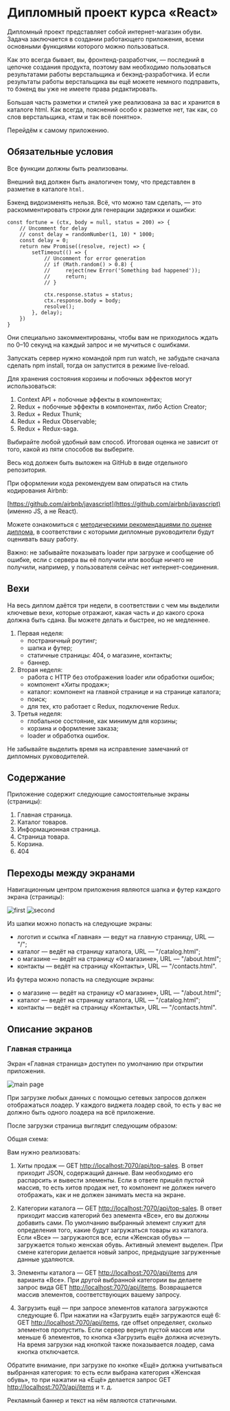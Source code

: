 # Дипломный проект курса «React»

Дипломный проект представляет собой интернет-магазин обуви. Задача заключается в создании работающего приложения, всеми основными функциями которого можно пользоваться.

Как это всегда бывает, вы, фронтенд-разработчик, — последний в цепочке создания продукта, поэтому вам необходимо пользоваться результатами работы верстальщика и бекэнд-разработчика. И если результаты работы верстальщика вы ещё можете немного подправить, то бэкенд вы уже не имеете права редактировать.

Большая часть разметки и стилей уже реализована за вас и хранится в каталоге html. Как всегда, пояснений особо к разметке нет, так как, со слов верстальщика, «там и так всё понятно».

Перейдём к самому приложению.

## Обязательные условия

Все функции должны быть реализованы.

Внешний вид должен быть аналогичен тому, что представлен в разметке в каталоге `html.`

Бэкенд видоизменять нельзя. Всё, что можно там сделать, — это раскомментировать строки для генерации задержки и ошибки:

```
const fortune = (ctx, body = null, status = 200) => {
    // Uncomment for delay
    // const delay = randomNumber(1, 10) * 1000;
    const delay = 0;
    return new Promise((resolve, reject) => {
        setTimeout(() => {
            // Uncomment for error generation
            // if (Math.random() > 0.8) {
            //     reject(new Error('Something bad happened'));
            //     return;
            // }

            ctx.response.status = status;
            ctx.response.body = body;
            resolve();
        }, delay);
    })
}
```

Они специально закомментированы, чтобы вам не приходилось ждать по 0–10 секунд на каждый запрос и не мучиться с ошибками.

Запускать сервер нужно командой npm run watch, не забудьте сначала сделать npm install, тогда он запустится в режиме live-reload.

Для хранения состояния корзины и побочных эффектов могут использоваться:

1. Context API + побочные эффекты в компонентах;
2. Redux + побочные эффекты в компонентах, либо Action Creator;
3. Redux + Redux Thunk;
4. Redux + Redux Observable;
5. Redux + Redux-saga.

Выбирайте любой удобный вам способ. Итоговая оценка не зависит от того, какой из пяти способов вы выберите.

Весь код должен быть выложен на GitHub в виде отдельного репозитория.

При оформлении кода рекомендуем вам опираться на стиль кодирования Airbnb:

[https://github.com/airbnb/javascript](https://github.com/airbnb/javascript) (именно JS, а не React).

Можете ознакомиться с [методическими рекомендациями по оценке диплома](https://github.com/netology-code/ra16-diploma/blob/master/guidelines.md), в соответствии с которыми дипломные руководители будут оценивать вашу работу.

Важно: не забывайте показывать loader при загрузке и сообщение об ошибке, если с сервера вы её получили или вообще ничего не получили, например, у пользователя сейчас нет интернет-соединения.

## Вехи

На весь диплом даётся три недели, в соответствии с чем мы выделили ключевые вехи, которые отражают, какая часть и до какого срока должна быть сдана. Вы можете делать и быстрее, но не медленнее.

1. Первая неделя:
    * постраничный роутинг;
    * шапка и футер;
    * статичные страницы: 404, о магазине, контакты;
    * баннер.
2. Вторая неделя:
    * работа с HTTP без отображения loader или обработки ошибок;
    * компонент «Хиты продаж»;
    * каталог: компонент на главной странице и на странице каталога;
    * поиск;
    * для тех, кто работает с Redux, подключение Redux.
3. Третья неделя:
    * глобальное состояние, как минимум для корзины;
    * корзина и оформление заказа;
    * loader и обработка ошибок.

Не забывайте выделить время на исправление замечаний от дипломных руководителей.

## Содержание

Приложение содержит следующие самостоятельные экраны (страницы):

 1. Главная страница.
 2. Каталог товаров.
 3. Информационная страница.
 4. Страница товара.
 5. Корзина.
 6. 404

## Переходы между экранами

Навигационным центром приложения являются шапка и футер каждого экрана (страницы):

![first](https://github.com/Zrazhevskii/ra16-diploma_frontend/blob/main/public/header-menu.png)
![second](https://github.com/Zrazhevskii/ra16-diploma_frontend/blob/main/public/footer-menu.png)

Из шапки можно попасть на следующие экраны:

 - логотип и ссылка «Главная» — ведут на главную страницу, URL — "/";
 - каталог — ведёт на страницу каталога, URL — "/catalog.html";
 - о магазине — ведёт на страницу «О магазине», URL — "/about.html";
 - контакты — ведёт на страницу «Контакты», URL — "/contacts.html".

Из футера можно попасть на следующие экраны:

 - о магазине — ведёт на страницу «О магазине», URL — "/about.html";
 - каталог — ведёт на страницу каталога, URL — "/catalog.html";
 - контакты — ведёт на страницу «Контакты», URL — "/contacts.html".

## Описание экранов

### Главная страница

Экран «Главная страница» доступен по умолчанию при открытии приложения.

![main page](https://github.com/Zrazhevskii/ra16-diploma_frontend/blob/main/public/index-loading.png)

При загрузке любых данных с помощью сетевых запросов должен отображаться лоадер. У каждого виджета лоадер свой, то есть у вас не должно быть одного лоадера на всё приложение.

После загрузки страница выглядит следующим образом:



Общая схема:



Вам нужно реализовать:

  1. Хиты продаж — GET [http://localhost:7070/api/top-sales](http://localhost:7070/api/top-sales). В ответ приходит JSON, содержащий данные. Вам необходимо его распарсить и вывести элементы. Если в ответе пришёл пустой массив, то есть хитов продаж нет, то компонент не должен ничего отображать, как и не должен занимать места на экране.

  2. Категории каталога — GET [http://localhost:7070/api/top-sales](http://localhost:7070/api/categories). В ответ приходит массив категорий без элемента «Все», его вы должны добавить сами. По умолчанию выбранный элемент служит для определения того, какие будут загружаться товары из каталога. Если «Все» — загружаются все, если «Женская обувь» — загружается только женская обувь. Активный элемент выделен. При смене категории делается новый запрос, предыдущие загруженные данные удаляются.

  3. Элементы каталога — GET [http://localhost:7070/api/items](http://localhost:7070/api/items) для варианта «Все». При другой выбранной категории вы делаете запрос вида GET [http://localhost:7070/api/items](http://localhost:7070/api/items?categoryId=X). Возвращается массив элементов, соответствующих вашему запросу.

  4. Загрузить ещё — при запросе элементов каталога загружаются следующие 6. При нажатии на «Загрузить ещё» загружаются ещё 6: GET [http://localhost:7070/api/items](http://localhost:7070/api/items?offset=6), где offset определяет, сколько элементов пропустить. Если сервер вернул пустой массив или меньше 6 элементов, то кнопка «Загрузить ещё» должна исчезнуть. На время загрузки над кнопкой также показывается лоадер, сама кнопка отключается.

Обратите внимание, при загрузке по кнопке «Ещё» должна учитываться выбранная категория: то есть если выбрана категория «Женская обувь», то при нажатии на «Ещё» делается запрос GET [http://localhost:7070/api/items](http://localhost:7070/api/items?categoryId=X&offset=6) и т. д.

Рекламный баннер и текст на нём являются статичными.